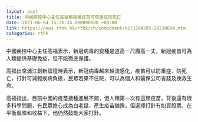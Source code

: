 ```yaml
---
layout: post
title: 中國疾控中心主任高福稱接種疫苗可防重症防死亡
date: 2021-06-04 15:36:24.000000000 +08:00
link: https://news.rthk.hk/rthk/ch/component/k2/1594285-20210604.htm
categories: rthk
---
```


中國疾控中心主任高福表示，新冠病毒的變種是道高一尺魔高一丈，新冠疫苗可為人類提供基礎免疫，但不能徹底保護。

高福出席浦江創新論壇時表示，新冠病毒越來越流感化，疫苗可以防重症、防死亡，打針可減輕疾病負擔，民眾若果不住院，可以為個人和醫保公司省錢及挽救生命。

高福指出，目前中國的疫苗接種進展不錯，但人類第一次有這類疫苗，背後還有很多科學問題，有民眾擔心成為白老鼠，產生疫苗猶豫，但選擇打針有如買股票，在平衡風險和收益下，他仍然鼓勵大家打針。
